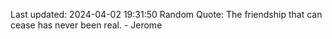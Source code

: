 Last updated: 2024-04-02 19:31:50
Random Quote: The friendship that can cease has never been real. - Jerome